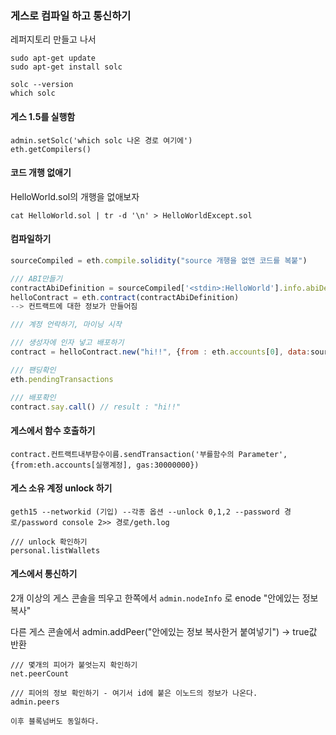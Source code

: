 ### 게스로 컴파일 하고 통신하기

레퍼지토리 만들고 나서 

```
sudo apt-get update
sudo apt-get install solc

solc --version
which solc
```



#### 게스 1.5를 실행함

```
admin.setSolc('which solc 나온 경로 여기에')
eth.getCompilers()
```



#### 코드 개행 없애기

HelloWorld.sol의 개행을 없애보자

```
cat HelloWorld.sol | tr -d '\n' > HelloWorldExcept.sol
```



#### 컴파일하기

```javascript
sourceCompiled = eth.compile.solidity("source 개행을 없앤 코드를 복붙")

/// ABI만들기
contractAbiDefinition = sourceCompiled['<stdin>:HelloWorld'].info.abiDefinition
helloContract = eth.contract(contractAbiDefinition)
--> 컨트랙트에 대한 정보가 만들어짐

/// 계정 언락하기, 마이닝 시작

/// 생성자에 인자 넣고 배포하기
contract = helloContract.new("hi!!", {from : eth.accounts[0], data:sourceCompiled['<stdin>:HelloWorld'].code, gas:30000000})

/// 팬딩확인
eth.pendingTransactions

/// 배포확인
contract.say.call() // result : "hi!!"
```



#### 게스에서 함수 호출하기

```
contract.컨트랙트내부함수이름.sendTransaction('부를함수의 Parameter', {from:eth.accounts[실행계정], gas:30000000})
```



#### 게스 소유 계정 unlock 하기

```
geth15 --networkid (기입) --각종 옵션 --unlock 0,1,2 --password 경로/password console 2>> 경로/geth.log

/// unlock 확인하기
personal.listWallets
```



#### 게스에서 통신하기

2개 이상의 게스 콘솔을 띄우고 한쪽에서 `admin.nodeInfo` 로 enode "안에있는 정보 복사"

다른 게스 콘솔에서 admin.addPeer("안에있는 정보 복사한거 붙여넣기") -> true값 반환

```
/// 몇개의 피어가 붙엇는지 확인하기
net.peerCount

/// 피어의 정보 확인하기 - 여기서 id에 붙은 이노드의 정보가 나온다.
admin.peers

이후 블록넘버도 동일하다.
```

